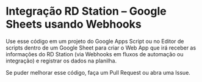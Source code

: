 # Integração RD Station – Google Sheets usando Webhooks 
Use esse código em um projeto do Google Apps Script ou no Editor de scripts dentro de um Google Sheet para criar o Web App que irá receber as informações do RD Station (via Webhooks em fluxos de automação ou integração) e registrar os dados na planilha.

Se puder melhorar esse código, faça um Pull Request ou abra uma Issue.
